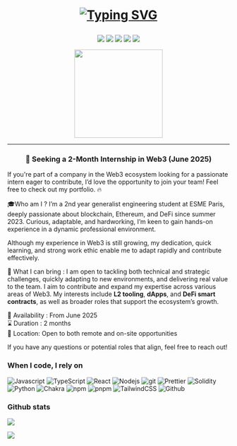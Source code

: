 

<h1 align="center">
  
  <a href="https://git.io/typing-svg"><img src="https://readme-typing-svg.demolab.com?font=Fira+Code&pause=1000&color=B3B3B3&center=true&vCenter=true&width=435&lines=Hi+!+I'm+Marius;" alt="Typing SVG"/>

</h1>

<p align="center">
  <a href="https://github.com/Mariussgal"><img src="https://img.shields.io/github/followers/Mariussgal?label=Follow%20me&style=social"></a>
  <a href="mailto:marius.gal05@gmail.com"><img src="https://img.shields.io/badge/Email-Me-informational?style=flat&logo=gmail&color=red"></a>
  <a href="https://www.linkedin.com/in/marius-gal/"><img src="https://img.shields.io/badge/Connect%20on-LinkedIn-blue?style=flat&logo=linkedin"></a>
  <a href="https://github.com/Mariussgal?tab=repositories"><img src="https://img.shields.io/badge/My-Projects-yellow?style=flat&logo=github"></a>
  <a href="https://marius-gal.xyz"><img src="https://img.shields.io/badge/My-portfolio-blue"></a>
</p>

<p align="center">

<img src = "https://media3.giphy.com/media/v1.Y2lkPTc5MGI3NjExYjVzMWl6cjgwcHVjYXhlaHZxem9oYXQwMjE5N2NhZzRiYXl0NGQ5OCZlcD12MV9pbnRlcm5hbF9naWZfYnlfaWQmY3Q9Zw/3oEhn6EJlkdwudQMOQ/giphy.gif" width = "200"/>

</p>

---

<h3 align ="center"> 🚀 Seeking a 2-Month Internship in Web3 (June 2025) </h3>

If you're part of a company in the Web3 ecosystem looking for a passionate intern eager to contribute, I’d love the opportunity to join your team! Feel free to check out my portfolio. 🔥

🎓Who am I ?
I’m a 2nd year generalist engineering student at ESME Paris, deeply passionate about blockchain, Ethereum, and DeFi since summer 2023. Curious, adaptable, and hardworking, I’m keen to gain hands-on experience in a dynamic professional environment.

Although my experience in Web3 is still growing, my dedication, quick learning, and strong work ethic enable me to adapt rapidly and contribute effectively.

🌟 What I can bring :
I am open to tackling both technical and strategic challenges, quickly adapting to new environments, and delivering real value to the team. I aim to contribute and expand my expertise across various areas of Web3. My interests include <strong>L2 tooling</strong>, <strong>dApps</strong>, and <strong>DeFi smart contracts</strong>, as well as broader roles that support the ecosystem’s growth. 

📅 Availability : From June 2025 <br>
⌛ Duration : 2 months <br>
📍 Location: Open to both remote and on-site opportunities <br>

If you have any questions or potential roles that align, feel free to reach out!



<h3>When I code, I rely on</h3>
<p>
  <img alt="Javascript" src="https://img.shields.io/badge/-javascript-f7df1c?style=flat-square&logo=javascript&logoColor=black" />
  <img alt="TypeScript" src="https://img.shields.io/badge/-TypeScript-007ACC?style=flat-square&logo=typescript&logoColor=white" />
  <img alt="React" src="https://img.shields.io/badge/-React-45b8d8?style=flat-square&logo=react&logoColor=white" />
  <img alt="Nodejs" src="https://img.shields.io/badge/-Nodejs-43853d?style=flat-square&logo=Node.js&logoColor=white" />
  <img alt="git" src="https://img.shields.io/badge/-Git-F05032?style=flat-square&logo=git&logoColor=white" />
  <img alt="Prettier" src="https://img.shields.io/badge/-Prettier-F7B93E?style=flat-square&logo=prettier&logoColor=white" />
  <img alt="Solidity" src="https://img.shields.io/badge/Solidity-%23363636.svg?style=flat&logo=solidity&logoColor=white)" />
  <img alt="Python" src="https://img.shields.io/badge/python-3670A0?style=flat&logo=python&logoColor=ffdd54"/>
  <img alt="Chakra" src="https://img.shields.io/badge/chakra-%234ED1C5.svg?style=flat&logo=chakraui&logoColor=white"/>
  <img alt="npm" src="https://img.shields.io/badge/-NPM-CB3837?style=flat-square&logo=npm&logoColor=white" />
  <img alt="pnpm" src="https://img.shields.io/badge/pnpm-%234a4a4a.svg?style=flat&logo=pnpm&logoColor=f69220"/>
  <img alt="TailwindCSS" src="https://img.shields.io/badge/tailwindcss-%2338B2AC.svg?style=flat&logo=tailwind-css&logoColor=white"/>
  <img alt="Github" src="https://img.shields.io/badge/github-%23121011.svg?style=flat&logo=github&logoColor=white"/>
</p>

<h3>Github stats</h3>


![](https://github-readme-stats.vercel.app/api/top-langs/?username=mariussgal&theme=shadow_blue&hide_border=false&include_all_commits=true&count_private=true&layout=compact)

![](https://komarev.com/ghpvc/?username=Mariussgal)
